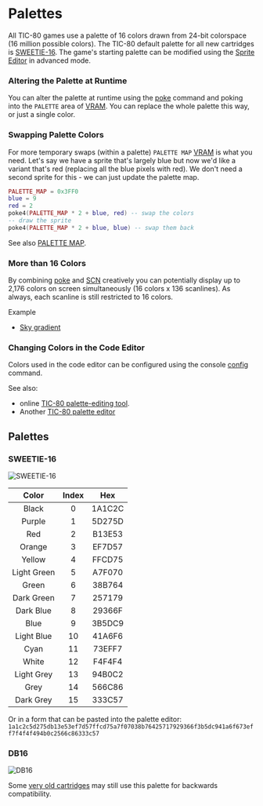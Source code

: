 # Palettes

All TIC-80 games use a palette of 16 colors drawn from 24-bit colorspace (16 million possible colors).  The TIC-80 default palette for all new cartridges is [SWEETIE-16](https://lospec.com/palette-list/sweetie-16).  The game's starting palette can be modified using the [Sprite Editor](sprite-editor) in advanced mode.

### Altering the Palette at Runtime

You can alter the palette at runtime using the [poke](poke) command and poking into the `PALETTE` area of [VRAM](ram).  You can replace the whole palette this way, or just a single color.

### Swapping Palette Colors

For more temporary swaps (within a palette) `PALETTE MAP` [VRAM](ram) is what you need.  Let's say we have a sprite that's largely blue but now we'd like a variant that's red (replacing all the blue pixels with red). We don't need a second sprite for this - we can just update the palette map.

```lua
PALETTE_MAP = 0x3FF0
blue = 9
red = 2
poke4(PALETTE_MAP * 2 + blue, red) -- swap the colors
-- draw the sprite
poke4(PALETTE_MAP * 2 + blue, blue) -- swap them back
```

See also [PALETTE MAP](RAM#PALETTE-MAP).

### More than 16 Colors

By combining [poke](poke) and [SCN](SCN) creatively you can potentially display up to 2,176 colors on screen simultaneously (16 colors x 136 scanlines).  As always, each scanline is still restricted to 16 colors.

Example

- [Sky gradient](Sky-gradient)

### Changing Colors in the Code Editor

Colors used in the code editor can be configured using the console [config](console) command.

See also:

- online [TIC-80 palette-editing tool](https://aaronsnoswell.github.io/blog/tic-80-color-palette-tool).
- Another [TIC-80 palette editor](https://childishgiant.github.io/tic-80-palette-editor/)

## Palettes

### SWEETIE-16

![SWEETIE-16](https://i.ibb.co/QJYrBks/SWEETIE16.png)

|Color      |Index|Hex   |
|:---------:|:---:|:----:|
|Black      |0    |1A1C2C|
|Purple     |1    |5D275D|
|Red        |2    |B13E53|
|Orange     |3    |EF7D57|
|Yellow     |4    |FFCD75|
|Light Green|5    |A7F070|
|Green      |6    |38B764|
|Dark Green |7    |257179|
|Dark Blue  |8    |29366F|
|Blue       |9    |3B5DC9|
|Light Blue |10   |41A6F6|
|Cyan       |11   |73EFF7|
|White      |12   |F4F4F4|
|Light Grey |13   |94B0C2|
|Grey       |14   |566C86|
|Dark Grey  |15   |333C57|



Or in a form that can be pasted into the palette editor:
`1a1c2c5d275db13e53ef7d57ffcd75a7f07038b76425717929366f3b5dc941a6f673eff7f4f4f494b0c2566c86333c57`


### DB16

![DB16](https://raw.githubusercontent.com/geoffb/dawnbringer-palettes/master/DB16/db16.png)

Some [very old cartridges](TIC-File-Format#palette-0x0c) may still use this palette for backwards compatibility.

